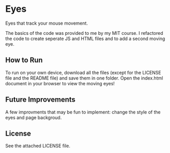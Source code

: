 # Eyes
Eyes that track your mouse movement.

The basics of the code was provided to me by my MIT course. I refactored the code to create seperate JS and HTML files and to add a second moving eye.

## How to Run
To run on your own device, download all the files (except for the LICENSE file and the README file) and save them in one folder. Open the index.html document in your browser to view the moving eyes!

## Future Improvements
A few improvments that may be fun to implement: change the style of the eyes and page backgroud.

## License 
See the attached LICENSE file.
